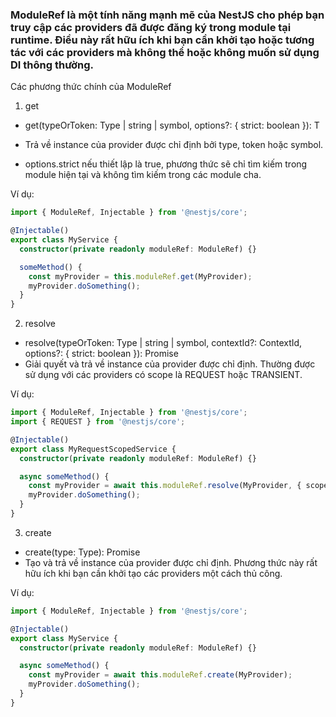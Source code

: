 ### ModuleRef là một tính năng mạnh mẽ của NestJS cho phép bạn truy cập các providers đã được đăng ký trong module tại runtime. Điều này rất hữu ích khi bạn cần khởi tạo hoặc tương tác với các providers mà không thể hoặc không muốn sử dụng DI thông thường.

Các phương thức chính của ModuleRef
1. get
- get<T>(typeOrToken: Type<T> | string | symbol, options?: { strict: boolean }): T
- Trả về instance của provider được chỉ định bởi type, token hoặc symbol.

- options.strict nếu thiết lập là true, phương thức sẽ chỉ tìm kiếm trong module hiện tại và không tìm kiếm trong các module cha.

Ví dụ:
```typescript
import { ModuleRef, Injectable } from '@nestjs/core';

@Injectable()
export class MyService {
  constructor(private readonly moduleRef: ModuleRef) {}

  someMethod() {
    const myProvider = this.moduleRef.get(MyProvider);
    myProvider.doSomething();
  }
}
```

2. resolve
- resolve<T>(typeOrToken: Type<T> | string | symbol, contextId?: ContextId, options?: { strict: boolean }): Promise<T>
- Giải quyết và trả về instance của provider được chỉ định. Thường được sử dụng với các providers có scope là REQUEST hoặc TRANSIENT.

Ví dụ:
```typescript
import { ModuleRef, Injectable } from '@nestjs/core';
import { REQUEST } from '@nestjs/core';

@Injectable()
export class MyRequestScopedService {
  constructor(private readonly moduleRef: ModuleRef) {}

  async someMethod() {
    const myProvider = await this.moduleRef.resolve(MyProvider, { scope: Scope.REQUEST });
    myProvider.doSomething();
  }
}
```

3. create
- create<T>(type: Type<T>): Promise<T>
- Tạo và trả về instance của provider được chỉ định. Phương thức này rất hữu ích khi bạn cần khởi tạo các providers một cách thủ công.

Ví dụ:
```typescript
import { ModuleRef, Injectable } from '@nestjs/core';

@Injectable()
export class MyService {
  constructor(private readonly moduleRef: ModuleRef) {}

  async someMethod() {
    const myProvider = await this.moduleRef.create(MyProvider);
    myProvider.doSomething();
  }
}
```